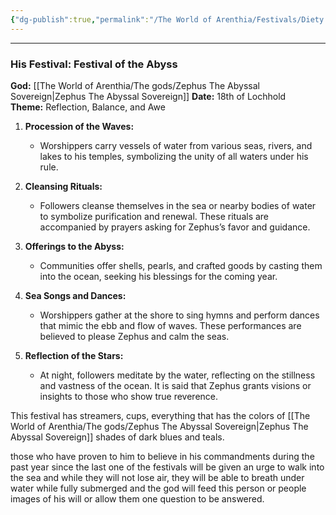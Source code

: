 ```yaml
---
{"dg-publish":true,"permalink":"/The World of Arenthia/Festivals/Diety Festicals/Festival of the Water God/","tags":["Festivals","Diety","Water","Calander"]}
---
```



---

### **His Festival: Festival of the Abyss**
**God:** [[The World of Arenthia/The gods/Zephus The Abyssal Sovereign\|Zephus The Abyssal Sovereign]]
**Date:** 18th of Lochhold  
**Theme:** Reflection, Balance, and Awe

1. **Procession of the Waves:**
    
    - Worshippers carry vessels of water from various seas, rivers, and lakes to his temples, symbolizing the unity of all waters under his rule.
2. **Cleansing Rituals:**
    
    - Followers cleanse themselves in the sea or nearby bodies of water to symbolize purification and renewal. These rituals are accompanied by prayers asking for Zephus’s favor and guidance.
3. **Offerings to the Abyss:**
    
    - Communities offer shells, pearls, and crafted goods by casting them into the ocean, seeking his blessings for the coming year.
4. **Sea Songs and Dances:**
    
    - Worshippers gather at the shore to sing hymns and perform dances that mimic the ebb and flow of waves. These performances are believed to please Zephus and calm the seas.
5. **Reflection of the Stars:**
    
    - At night, followers meditate by the water, reflecting on the stillness and vastness of the ocean. It is said that Zephus grants visions or insights to those who show true reverence.

This festival has streamers, cups, everything that has the colors of [[The World of Arenthia/The gods/Zephus The Abyssal Sovereign\|Zephus The Abyssal Sovereign]] shades of dark blues and teals. 

those who have proven to him to believe in his commandments during the past year since the last one of the festivals will be given an urge to walk into the sea and while they will not lose air, they will be able to breath under water while fully submerged and the god will feed this person or people images of his will or  allow them one question to be answered. 